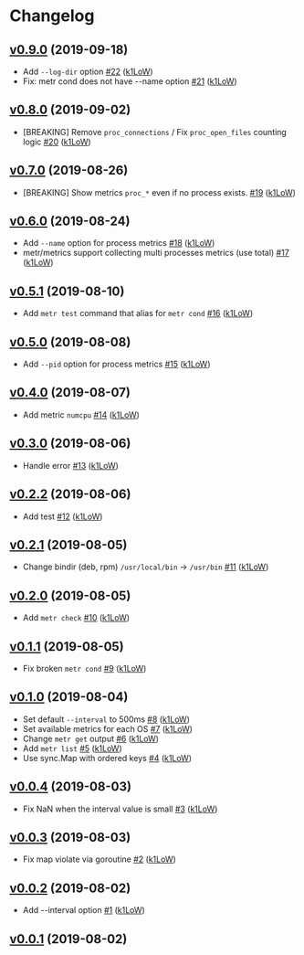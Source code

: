 # Changelog

## [v0.9.0](https://github.com/k1LoW/metr/compare/v0.8.0...v0.9.0) (2019-09-18)

* Add `--log-dir` option [#22](https://github.com/k1LoW/metr/pull/22) ([k1LoW](https://github.com/k1LoW))
* Fix: metr cond does not have --name option [#21](https://github.com/k1LoW/metr/pull/21) ([k1LoW](https://github.com/k1LoW))

## [v0.8.0](https://github.com/k1LoW/metr/compare/v0.7.0...v0.8.0) (2019-09-02)

* [BREAKING] Remove `proc_connections` / Fix `proc_open_files` counting logic [#20](https://github.com/k1LoW/metr/pull/20) ([k1LoW](https://github.com/k1LoW))

## [v0.7.0](https://github.com/k1LoW/metr/compare/v0.6.0...v0.7.0) (2019-08-26)

* [BREAKING] Show metrics `proc_*` even if no process exists. [#19](https://github.com/k1LoW/metr/pull/19) ([k1LoW](https://github.com/k1LoW))

## [v0.6.0](https://github.com/k1LoW/metr/compare/v0.5.1...v0.6.0) (2019-08-24)

* Add `--name` option for process metrics [#18](https://github.com/k1LoW/metr/pull/18) ([k1LoW](https://github.com/k1LoW))
* metr/metrics support collecting multi processes metrics (use total) [#17](https://github.com/k1LoW/metr/pull/17) ([k1LoW](https://github.com/k1LoW))

## [v0.5.1](https://github.com/k1LoW/metr/compare/v0.5.0...v0.5.1) (2019-08-10)

* Add `metr test` command that alias for `metr cond` [#16](https://github.com/k1LoW/metr/pull/16) ([k1LoW](https://github.com/k1LoW))

## [v0.5.0](https://github.com/k1LoW/metr/compare/v0.4.0...v0.5.0) (2019-08-08)

* Add `--pid` option for process metrics [#15](https://github.com/k1LoW/metr/pull/15) ([k1LoW](https://github.com/k1LoW))

## [v0.4.0](https://github.com/k1LoW/metr/compare/v0.3.0...v0.4.0) (2019-08-07)

* Add metric `numcpu` [#14](https://github.com/k1LoW/metr/pull/14) ([k1LoW](https://github.com/k1LoW))

## [v0.3.0](https://github.com/k1LoW/metr/compare/v0.2.2...v0.3.0) (2019-08-06)

* Handle error [#13](https://github.com/k1LoW/metr/pull/13) ([k1LoW](https://github.com/k1LoW))

## [v0.2.2](https://github.com/k1LoW/metr/compare/v0.2.1...v0.2.2) (2019-08-06)

* Add test [#12](https://github.com/k1LoW/metr/pull/12) ([k1LoW](https://github.com/k1LoW))

## [v0.2.1](https://github.com/k1LoW/metr/compare/v0.2.0...v0.2.1) (2019-08-05)

* Change bindir (deb, rpm) `/usr/local/bin` -> `/usr/bin` [#11](https://github.com/k1LoW/metr/pull/11) ([k1LoW](https://github.com/k1LoW))

## [v0.2.0](https://github.com/k1LoW/metr/compare/v0.1.1...v0.2.0) (2019-08-05)

* Add `metr check` [#10](https://github.com/k1LoW/metr/pull/10) ([k1LoW](https://github.com/k1LoW))

## [v0.1.1](https://github.com/k1LoW/metr/compare/v0.1.0...v0.1.1) (2019-08-05)

* Fix broken `metr cond` [#9](https://github.com/k1LoW/metr/pull/9) ([k1LoW](https://github.com/k1LoW))

## [v0.1.0](https://github.com/k1LoW/metr/compare/v0.0.4...v0.1.0) (2019-08-04)

* Set default `--interval` to 500ms [#8](https://github.com/k1LoW/metr/pull/8) ([k1LoW](https://github.com/k1LoW))
* Set available metrics for each OS [#7](https://github.com/k1LoW/metr/pull/7) ([k1LoW](https://github.com/k1LoW))
* Change `metr get` output [#6](https://github.com/k1LoW/metr/pull/6) ([k1LoW](https://github.com/k1LoW))
* Add `metr list` [#5](https://github.com/k1LoW/metr/pull/5) ([k1LoW](https://github.com/k1LoW))
* Use sync.Map with ordered keys [#4](https://github.com/k1LoW/metr/pull/4) ([k1LoW](https://github.com/k1LoW))

## [v0.0.4](https://github.com/k1LoW/metr/compare/v0.0.3...v0.0.4) (2019-08-03)

* Fix NaN when the interval value is small [#3](https://github.com/k1LoW/metr/pull/3) ([k1LoW](https://github.com/k1LoW))

## [v0.0.3](https://github.com/k1LoW/metr/compare/v0.0.2...v0.0.3) (2019-08-03)

* Fix map violate via goroutine [#2](https://github.com/k1LoW/metr/pull/2) ([k1LoW](https://github.com/k1LoW))

## [v0.0.2](https://github.com/k1LoW/metr/compare/v0.0.1...v0.0.2) (2019-08-02)

* Add --interval option [#1](https://github.com/k1LoW/metr/pull/1) ([k1LoW](https://github.com/k1LoW))

## [v0.0.1](https://github.com/k1LoW/metr/compare/4eeada302c57...v0.0.1) (2019-08-02)

